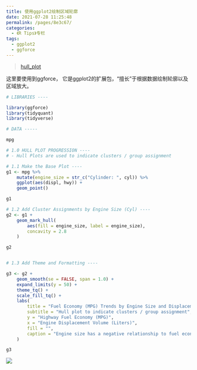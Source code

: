 ```yaml
---
title: 使用ggplot2绘制区域轮廓
date: 2021-07-28 11:25:48
permalink: /pages/8e3c67/
categories:
  - 《R Tips》专栏
tags:
  - ggplot2
  - ggforce
---
```


> [hull_plot](https://github.com/business-science/free_r_tips/blob/master/043_hull_plots/043_hull_plots.R)

这里要使用到ggforce， 它是ggplot2的扩展包，“擅长”于根据数据绘制轮廓以及区域放大。

```R
# LIBRARIES ----

library(ggforce)
library(tidyquant)
library(tidyverse)

# DATA -----

mpg

# 1.0 HULL PLOT PROGRESSION ----
# - Hull Plots are used to indicate clusters / group assignment

# 1.1 Make the Base Plot ----
g1 <- mpg %>%
    mutate(engine_size = str_c("Cylinder: ", cyl)) %>%
    ggplot(aes(displ, hwy)) +
    geom_point()

g1

# 1.2 Add Cluster Assignments by Engine Size (Cyl) ----
g2 <- g1 +
    geom_mark_hull(
        aes(fill = engine_size, label = engine_size),
        concavity = 2.8
    )

g2


# 1.3 Add Theme and Formatting ----

g3 <- g2 +
    geom_smooth(se = FALSE, span = 1.0) +
    expand_limits(y = 50) +
    theme_tq() +
    scale_fill_tq() +
    labs(
        title = "Fuel Economy (MPG) Trends by Engine Size and Displacement",
        subtitle = "Hull plot to indicate clusters / group assignment",
        y = "Highway Fuel Economy (MPG)",
        x = "Engine Displacement Volume (Liters)",
        fill = "",
        caption = "Engine size has a negative relationship to fuel economy."
    )

g3

```

![](https://cdn.jsdelivr.net/gh/nkbaim/pics//blog/20210728112851.png)